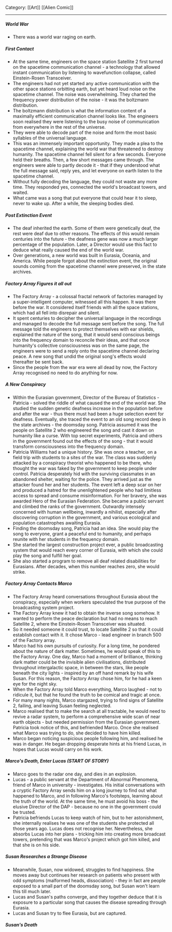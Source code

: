 Category: [[Art]] [[Alien Comic]]
___
##### World War
- There was a world war raging on earth. 
##### First Contact
- At the same time, engineers on the space station Satellite 2 first turned on the spacetime communication channel - a technology that allowed instant communication by listening to wavefunction collapse, called Einstein-Rosen Transceiver. 
- The engineers had not yet started any active communication with the other space stations orbitting earth, but yet heard loud noise on the spacetime channel. The noise was overwhelming. They charted the frequency power distribution of the noise - it was the boltzmann distribution. 
- The boltzmann distribution is what the information content of a maximally efficient communication channel looks like. The engineers soon realised they were listening to the busy noise of communication from everywhere in the rest of the universe. 
- They were able to decode part of the noise and form the most basic syllables of the universal language. 
- This was an immensely important opportunity. They made a plea to the spacetime channel, explaining the world war that threatened to destroy humanity. The spacetime channel fell silent for a few seconds. Everyone held their breaths. Then, a few short messages came through. The engineers were able to partly decode it - that if they understood what the full message said, reply yes, and let everyone on earth listen to the spacetime channel. 
- Without fully decoding the language, they could not waste any more time. They responded yes, connected the world's broadcast towers, and waited. 
- What came was a song that put everyone that could hear it to sleep, never to wake up. After a while, the sleeping bodies died. 
##### Post Extinction Event
- The deaf inherited the earth. Some of them were genetically deaf, the rest were deaf due to other reasons. The effects of this would remain centuries into the future - the deafness gene was now a much larger percentage of the population. Later, a Director would use this fact to deduce what really caused the end of the world war. 
- Over generations, a new world was built in Eurasia, Oceania, and America. While people forgot about the extinction event, the original sounds coming from the spacetime channel were preserved, in the state archives. 
##### Factory Array Figures it all out
- The Factory Array - a colossal fractal network of factories managed by a super-intelligent computer, witnessed all this happen. It was there before the war. It considered itself friends with all the space stations, which had all fell into disrepair and silent. 
- It spent centuries to decipher the universal language in the recordings and managed to decode the full message sent before the song. The full message told the engineers to protect themselves with ear shields, explained the nature of the song, that it would send conscious beings into the frequency domain to reconcile their ideas, and that once humanity's collective consciousness was on the same page, the engineers were to send a reply onto the spacetime channel declaring peace. A new song that undid the original song's effects would thereafter be sent back. 
- Since the people from the war era were all dead by now, the Factory Array recognised no need to do anything for now. 
##### A New Conspiracy
- Within the Eurasian government, Director of the Bureau of Statistics - Patricia - solved the riddle of what caused the end of the world war. She studied the sudden genetic deafness increase in the population before and after the war - thus there must had been a huge selection event for deafness. Eventually, she traced the event to an old song record deep in the state archives - the doomsday song. Patricia assumed it was the people on Satellite 2 who engineered the song and cast it down on humanity like a curse. With top secret experiments, Patricia and others in the government found out the effects of the song - that it would transform consciousness into the frequency domain. 
- Patricia Williams had a unique history. She was once a teacher, on a field trip with students to a sites of the war. The class was suddenly attacked by a conspiracy theorist who happened to be there, who thought the war was faked by the government to keep people under control. Patricia desperately hid with the surviving classmates in an abandoned shelter, waiting for the police. They arrived just as the attacker found her and her students. The event left a deep scar on her and produced a hatred for the unenlightened people who had limitless access to spread and consume misinformation. For her bravery, she was awarded Hero of the Eurasian Federation. She became a public servant and climbed the ranks of the government. Outwardly intensely concerned with human wellbeing, inwardly a nihilist, especially after discovering corruption in the government, and various ecological and population catastrophes awaiting Eurasia. 
- Finding the doomsday song, Patricia had an idea. She would play the song to everyone, grant a peaceful end to humanity, and perhaps reunite with her students in the frequency domain. 
- She started the largest construction project ever, a public broadcasting system that would reach every corner of Eurasia, with which she could play the song and fulfill her goal. 
- She also started a program to remove all deaf related disabilities for Eurasians. After decades, when this number reaches zero, she would strike. 
##### Factory Array Contacts Marco
- The Factory Array heard conversations throughout Eurasia about the conspiracy, especially when workers speculated the true purpose of the broadcasting system project.
- The Factory Array knew it had to obtain the inverse song somehow. It wanted to perform the peace declaration but had no means to reach Satellite 2, where the Einstein-Rosen Transceiver was situated. 
- So it needed someone it could trust, to locate Satellite 2 so that it could establish contact with it. It chose Marco - lead engineer in branch 500 of the Factory array. 
- Marco had his own pursuits of curiosity. For a long time, he pondered about the nature of dark matter. Sometimes, he would speak of this to the Factory Array. One day, Marco had a moment of brilliance, thinking dark matter could be the invisible alien civilisations, distributed throughout intergalactic space, in between the stars, like people beneath the city lights - inspired by an off hand remark by his wife Susan. For this reason, the Factory Array chose him, for he had a keen eye for the night sky. 
- When the Factory Array told Marco everything, Marco laughed - not to ridicule it, but that he found the truth to be comical and tragic at once. 
- For many many nights, Marco stargazed, trying to find signs of Satellite 2, failing, and leaving Susan feeling neglected. 
- Marco realised that to make the search at all tractable, he would need to revive a radar system, to perform a comprehensive wide scan of near earth objects - but needed permission from the Eurasian government. Patricia took notice of this, and befriended Marco. Once she realised what Marco was trying to do, she decided to have him killed. 
- Marco began noticing suspicious people following him, and realised he was in danger. He began dropping desperate hints at his friend Lucas, in hopes that Lucas would carry on his work. 
##### Marco's Death, Enter Lucas (START OF STORY)
- Marco goes to the radar one day, and dies in an explosion. 
- Lucas - a public servant at the Department of Abnormal Phenomena, friend of Marco in university - investigates. His initial conversations with a cryptic Factory Array sends him on a long journey to find out what happened to Marco, and in following Marco's footsteps, learning about the truth of the world. At the same time, he must avoid his boss - the elusive Director of the DAP - because no one in the government could be trusted. 
- Patricia befriends Lucas to keep watch of him, but to her astonishment, she internally realises he was one of the students she protected all those years ago. Lucas does not recognise her. Nevertheless, she absorbs Lucas into her plans - tricking him into creating more broadcast towers, pretending that was Marco's project which got him killed, and that she is on his side. 
##### Susan Researches a Strange Disease
- Meanwhile, Susan, now widowed, struggles to find happiness. She moves away but continues her research on patients who present with odd symptoms (malformed heads, dissociation) - they in fact are people exposed to a small part of the doomsday song, but Susan won't learn this till much later. 
- Lucas and Susan's paths converge, and they together deduce that it is exposure to a particular song that causes the disease spreading through Eurasia. 
- Lucas and Susan try to flee Eurasia, but are captured. 
##### Susan's Death

